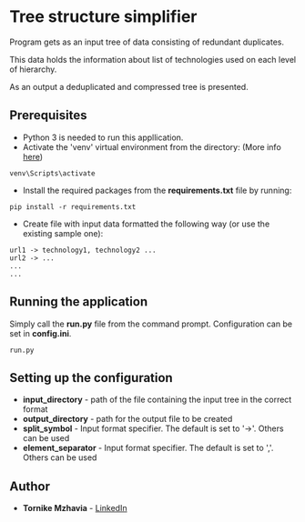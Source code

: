 # Tree structure simplifier

Program gets as an input tree of data consisting of redundant duplicates.

This data holds the information about list of technologies used on each level of hierarchy.

As an output a deduplicated and compressed tree is presented.

## Prerequisites

* Python 3 is needed to run this appllication.
* Activate the 'venv' virtual environment from the directory: (More info [here](https://docs.python.org/3/tutorial/venv.html))
```
venv\Scripts\activate
```
* Install the required packages from the **requirements.txt** file by running:
```
pip install -r requirements.txt
```
* Create file with input data formatted the following way (or use the existing sample one):

```
url1 -> technology1, technology2 ...
url2 -> ...
...
...
```

## Running the application

Simply call the **run.py** file from the command prompt.
Configuration can be set in **config.ini**.

```
run.py
```

## Setting up the configuration

* **input_directory** - path of the file containing the input tree in the correct format
* **output_directory** - path for the output file to be created
* **split_symbol** - Input format specifier. The default is set to '->'. Others can be used
* **element_separator** - Input format specifier. The default is set to ','. Others can be used

## Author

* **Tornike Mzhavia** - [LinkedIn](https://www.linkedin.com/in/tornike-mzhavia/)
